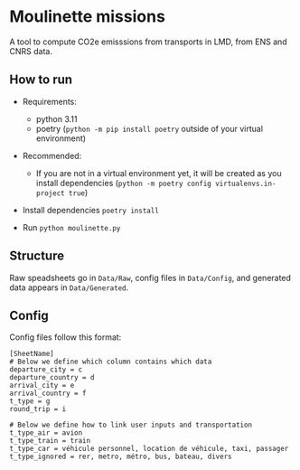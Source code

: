 # Moulinette missions

A tool to compute CO2e emisssions from transports in LMD, from ENS and CNRS data.

## How to run

* Requirements:
    * python 3.11
    * poetry (`python -m pip install poetry` outside of your virtual environment)
* Recommended:
    * If you are not in a virtual environment yet, it will be created as you install dependencies (`python -m poetry config virtualenvs.in-project true`)

* Install dependencies `poetry install`

* Run `python moulinette.py`

## Structure

Raw speadsheets go in `Data/Raw`, config files in `Data/Config`, and generated data appears in `Data/Generated`.

## Config

Config files follow this format:

```
[SheetName]
# Below we define which column contains which data
departure_city = c
departure_country = d
arrival_city = e
arrival_country = f
t_type = g
round_trip = i

# Below we define how to link user inputs and transportation
t_type_air = avion
t_type_train = train
t_type_car = véhicule personnel, location de véhicule, taxi, passager
t_type_ignored = rer, metro, métro, bus, bateau, divers
```



